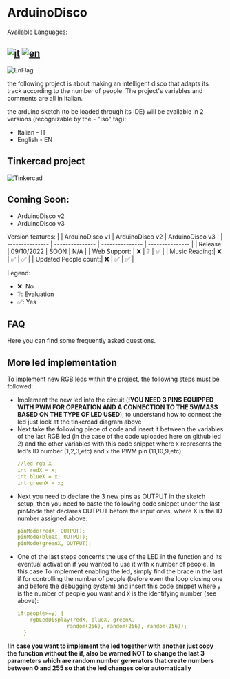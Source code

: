 # ArduinoDisco

Available Languages:

[![it](https://img.shields.io/badge/lang-it-green.svg)](https://github.com/Xxyuri2005xX/ArduinoDisco/blob/master/README.it.md)
[![en](https://img.shields.io/badge/lang-en-red.svg)](https://github.com/Xxyuri2005xX/ArduinoDisco/blob/master/README.en.md)
---

![EnFlag](https://user-images.githubusercontent.com/84080587/194774673-78c41fb4-463f-4ccd-86cf-5b8cb443272e.png)

the following project is about making an intelligent disco that adapts its track according to the number of people.
The project's variables and comments are all in italian.

the arduino sketch (to be loaded through its IDE) will be available in 2 versions (recognizable by the - "iso" tag): 
- Italian - IT
- English - EN

## Tinkercad project

![Tinkercad](https://user-images.githubusercontent.com/84080587/194775403-9f35a7ad-79f5-4fea-b5dc-288bc9b9d3bb.PNG)


## Coming Soon:
- ArduinoDisco v2
- ArduinoDisco v3

Version features:
|  | ArduinoDisco v1 | ArduinoDisco v2 | ArduinoDisco v3 |
| --------------- | --------------- | --------------- | --------------- |
| Release: | 09/10/2022  | SOON  | N/A |
| Web Support: | ❌ | ❔ | ✅ |
| Music Reading:| ❌ | ✅ | ✅ |
| Updated People count:| ❌ | ✅ | ✅ |

Legend:
- ❌: No
- ❔: Evaluation
- ✅: Yes

## FAQ
Here you can find some frequently asked questions.

## More led implementation

To implement new RGB leds within the project, the following steps must be followed:
- Implement the new led into the circuit (**!YOU NEED 3 PINS EQUIPPED WITH PWM FOR OPERATION AND A CONNECTION TO THE 5V/MASS BASED ON THE TYPE OF LED USED**), to understand how to connect the led just look at the tinkercad diagram above
- Next take the following piece of code and insert it between the variables of the last RGB led (in the case of the code uploaded here on github led 2) and the other variables with this code snippet where `X` represents the led's ID number (1,2,3,etc) and `x` the PWM pin (11,10,9,etc):
  ```yml
  //led rgb X
  int redX = x;
  int blueX = x;
  int greenX = x;
  ```
- Next you need to declare the 3 new pins as OUTPUT in the sketch setup, then you need to paste the following code snippet under the last pinMode that declares OUTPUT before the input ones, where X is the ID number assigned above:
  ```yml
  pinMode(redX, OUTPUT);
  pinMode(blueX, OUTPUT);
  pinMode(greenX, OUTPUT);
  ```
- One of the last steps concerns the use of the LED in the function and its eventual activation if you wanted to use it with x number of people. In this case To implement enabling the led, simply find the brace in the last if for controlling the number of people (before even the loop closing one and before the debugging system) and insert this code snippet where `y` is the number of people you want and `X` is the identifying number (see above):
  ```yml
  if(people>=y) {
      rgbLedDisplay(redX, blueX, greenX, 
                  random(256), random(256), random(256));
    }
  ```
**!In case you want to implement the led together with another just copy the function without the if, also be warned NOT to change the last 3 parameters which are random number generators that create numbers between 0 and 255 so that the led changes color automatically**
